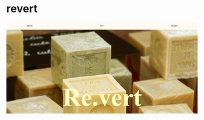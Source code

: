 # revert

<a href="https://shiny-tapioca-83ac63.netlify.app/">
<img src="Screenshot%202024-12-26%20121622.png">
</a>

